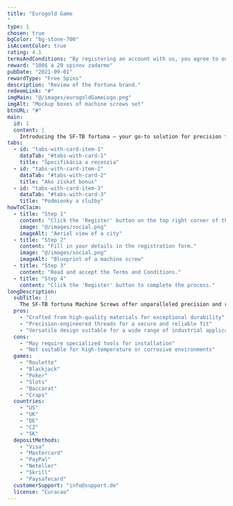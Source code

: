 ```yaml
---
title: "Eurogold Game 
"
type: 1
chosen: true
bgColor: "bg-stone-700"
isAccentColor: true
rating: 4.1
termsAndConditions: "By registering an account with us, you agree to our Terms and Conditions. Please make sure you read and understand them before proceeding."
reward: "100$ a 20 spinov zadarmo"
pubDate: "2021-09-01"
rewardType: "Free Spins"
description: "Review of the Fortuna brand."
redeemLink: "#"
imgMain: "@/images/eurogoldGameLogo.png"
imgAlt: "Mockup boxes of machine screws set"
btnURL: "#"
main:
  id: 1
  content: |
    Introducing the SF-TB fortuna – your go-to solution for precision fastening in machinery and equipment. This comprehensive set of machine screws is meticulously crafted to meet the stringent demands of industrial applications, ensuring secure and reliable fastening.
tabs:
  - id: "tabs-with-card-item-1"
    dataTab: "#tabs-with-card-1"
    title: "Špecifikácia a recenzia"
  - id: "tabs-with-card-item-2"
    dataTab: "#tabs-with-card-2"
    title: "Ako získať bonus"
  - id: "tabs-with-card-item-3"
    dataTab: "#tabs-with-card-3"
    title: "Podmienky a služby"
howToClaim:
  - title: "Step 1"
    content: "Click the 'Register' button on the top right corner of the page. Ass!"
    image: "@/images/social.png"
    imageAlt: "Aerial view of a city"
  - title: "Step 2"
    content: "Fill in your details in the registration form."
    image: "@/images/social.png"
    imageAlt: "Blueprint of a machine screw"
  - title: "Step 3"
    content: "Read and accept the Terms and Conditions."
  - title: "Step 4"
    content: "Click the 'Register' button to complete the process."
longDescription:
  subTitle: |
    The SF-TB fortuna Machine Screws offer unparalleled precision and reliability for industrial applications, ensuring seamless operation and longevity for your machinery and equipment.
  pros:
    - "Crafted from high-quality materials for exceptional durability"
    - "Precision-engineered threads for a secure and reliable fit"
    - "Versatile design suitable for a wide range of industrial applications"
  cons:
    - "May require specialized tools for installation"
    - "Not suitable for high-temperature or corrosive environments"
  games:
    - "Roulette"
    - "Blackjack"
    - "Poker"
    - "Slots"
    - "Baccarat"
    - "Craps"
  countries:
    - "US"
    - "UK"
    - "DE"
    - "CZ"
    - "SK"
  depositMethods:
    - "Visa"
    - "Mastercard"
    - "PayPal"
    - "Neteller"
    - "Skrill"
    - "Paysafecard"
  customerSupport: "info@support.de"
  license: "Curacao"
---
```

